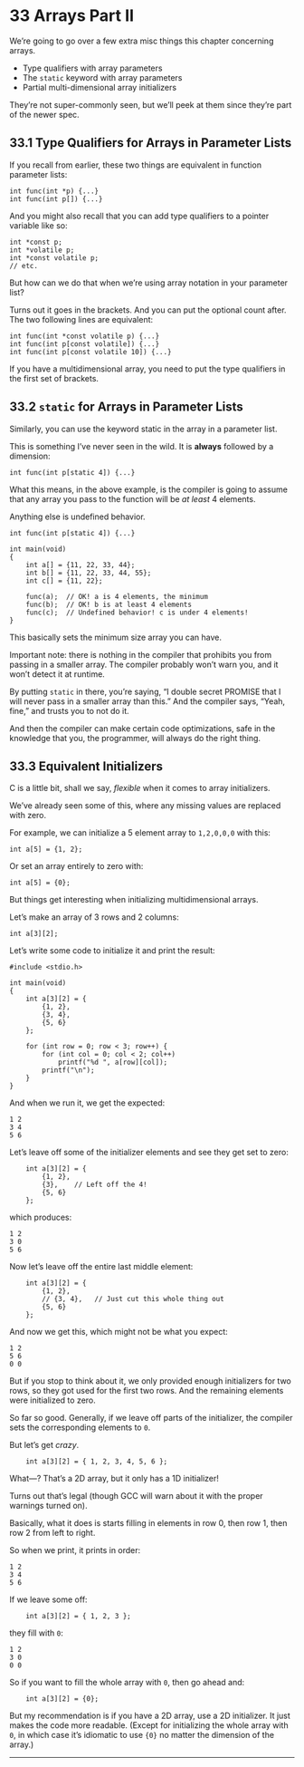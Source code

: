 # 33 Arrays Part II

We’re going to go over a few extra misc things this chapter concerning arrays.

- Type qualifiers with array parameters
- The `static` keyword with array parameters
- Partial multi-dimensional array initializers

They’re not super-commonly seen, but we’ll peek at them since they’re part of the newer spec.

## 33.1 Type Qualifiers for Arrays in Parameter Lists

If you recall from earlier, these two things are equivalent in function parameter lists:

```
int func(int *p) {...}
int func(int p[]) {...}
```

And you might also recall that you can add type qualifiers to a pointer variable like so:

```
int *const p;
int *volatile p;
int *const volatile p;
// etc.
```

But how can we do that when we’re using array notation in your parameter list?

Turns out it goes in the brackets. And you can put the optional count after. The two following lines are equivalent:

```
int func(int *const volatile p) {...}
int func(int p[const volatile]) {...}
int func(int p[const volatile 10]) {...}
```

If you have a multidimensional array, you need to put the type qualifiers in the first set of brackets.

## 33.2 `static` for Arrays in Parameter Lists

Similarly, you can use the keyword static in the array in a parameter list.

This is something I’ve never seen in the wild. It is **always** followed by a dimension:

```
int func(int p[static 4]) {...}
```

What this means, in the above example, is the compiler is going to assume that any array you pass to the function will be _at least_ 4 elements.

Anything else is undefined behavior.

```
int func(int p[static 4]) {...}

int main(void)
{
    int a[] = {11, 22, 33, 44};
    int b[] = {11, 22, 33, 44, 55};
    int c[] = {11, 22};

    func(a);  // OK! a is 4 elements, the minimum
    func(b);  // OK! b is at least 4 elements
    func(c);  // Undefined behavior! c is under 4 elements!
}
```

This basically sets the minimum size array you can have.

Important note: there is nothing in the compiler that prohibits you from passing in a smaller array. The compiler probably won’t warn you, and it won’t detect it at runtime.

By putting `static` in there, you’re saying, “I double secret PROMISE that I will never pass in a smaller array than this.” And the compiler says, “Yeah, fine,” and trusts you to not do it.

And then the compiler can make certain code optimizations, safe in the knowledge that you, the programmer, will always do the right thing.

## 33.3 Equivalent Initializers

C is a little bit, shall we say, _flexible_ when it comes to array initializers.

We’ve already seen some of this, where any missing values are replaced with zero.

For example, we can initialize a 5 element array to `1,2,0,0,0` with this:

```
int a[5] = {1, 2};
```

Or set an array entirely to zero with:

```
int a[5] = {0};
```

But things get interesting when initializing multidimensional arrays.

Let’s make an array of 3 rows and 2 columns:

```
int a[3][2];
```

Let’s write some code to initialize it and print the result:

```
#include <stdio.h>

int main(void)
{
    int a[3][2] = {
        {1, 2},
        {3, 4},
        {5, 6}
    };

    for (int row = 0; row < 3; row++) {
        for (int col = 0; col < 2; col++)
            printf("%d ", a[row][col]);
        printf("\n");
    }
}
```

And when we run it, we get the expected:

```
1 2
3 4
5 6
```

Let’s leave off some of the initializer elements and see they get set to zero:

```
    int a[3][2] = {
        {1, 2},
        {3},    // Left off the 4!
        {5, 6}
    };
```

which produces:

```
1 2
3 0
5 6
```

Now let’s leave off the entire last middle element:

```
    int a[3][2] = {
        {1, 2},
        // {3, 4},   // Just cut this whole thing out
        {5, 6}
    };
```

And now we get this, which might not be what you expect:

```
1 2
5 6
0 0
```

But if you stop to think about it, we only provided enough initializers for two rows, so they got used for the first two rows. And the remaining elements were initialized to zero.

So far so good. Generally, if we leave off parts of the initializer, the compiler sets the corresponding elements to `0`.

But let’s get _crazy_.

```
    int a[3][2] = { 1, 2, 3, 4, 5, 6 };
```

What—? That’s a 2D array, but it only has a 1D initializer!

Turns out that’s legal (though GCC will warn about it with the proper warnings turned on).

Basically, what it does is starts filling in elements in row 0, then row 1, then row 2 from left to right.

So when we print, it prints in order:

```
1 2
3 4
5 6
```

If we leave some off:

```
    int a[3][2] = { 1, 2, 3 };
```

they fill with `0`:

```
1 2
3 0
0 0
```

So if you want to fill the whole array with `0`, then go ahead and:

```
    int a[3][2] = {0};
```

But my recommendation is if you have a 2D array, use a 2D initializer. It just makes the code more readable. (Except for initializing the whole array with `0`, in which case it’s idiomatic to use `{0}` no matter the dimension of the array.)

* * *